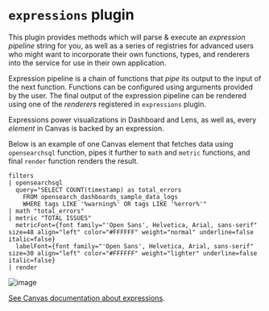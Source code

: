 # `expressions` plugin

This plugin provides methods which will parse & execute an _expression pipeline_
string for you, as well as a series of registries for advanced users who might
want to incorporate their own functions, types, and renderers into the service
for use in their own application.

Expression pipeline is a chain of functions that _pipe_ its output to the
input of the next function. Functions can be configured using arguments provided
by the user. The final output of the expression pipeline can be rendered using
one of the _renderers_ registered in `expressions` plugin.

Expressions power visualizations in Dashboard and Lens, as well as, every
_element_ in Canvas is backed by an expression.

Below is an example of one Canvas element that fetches data using `opensearchsql` function,
pipes it further to `math` and `metric` functions, and final `render` function
renders the result.

```
filters
| opensearchsql
  query="SELECT COUNT(timestamp) as total_errors
    FROM opensearch_dashboards_sample_data_logs
    WHERE tags LIKE '%warning%' OR tags LIKE '%error%'"
| math "total_errors"
| metric "TOTAL ISSUES"
  metricFont={font family="'Open Sans', Helvetica, Arial, sans-serif" size=48 align="left" color="#FFFFFF" weight="normal" underline=false italic=false}
  labelFont={font family="'Open Sans', Helvetica, Arial, sans-serif" size=30 align="left" color="#FFFFFF" weight="lighter" underline=false italic=false}
| render
```

![image](https://user-images.githubusercontent.com/9773803/74162514-3250a880-4c21-11ea-9e68-86f66862a183.png)

[See Canvas documentation about expressions](https://www.opensearch.co/guide/en/kibana/current/canvas-function-arguments.html).
